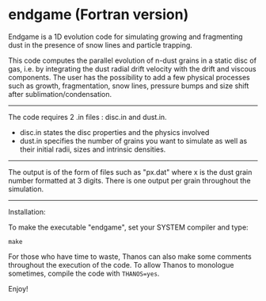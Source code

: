 # endgame (Fortran version)

Endgame is a 1D evolution code for simulating growing and fragmenting dust in the presence of snow lines and particle trapping.

This code computes the parallel evolution of n-dust grains in a static disc of gas, i.e. by integrating the dust radial drift velocity with the drift and viscous components.
The user has the possibility to add a few physical processes such as growth, fragmentation, snow lines, pressure bumps and size shift after sublimation/condensation.

---

The code requires 2 .in files : disc.in and dust.in.

- disc.in states the disc properties and the physics involved
- dust.in specifies the number of grains you want to simulate as well as their initial radii, sizes and intrinsic densities.

---

The output is of the form of files such as "px.dat" where x is the dust grain number formatted at 3 digits.
There is one output per grain throughout the simulation.

---

Installation:

To make the executable "endgame", set your SYSTEM compiler and type:

```
make
```

For those who have time to waste, Thanos can also make some comments throughout the execution of the code. To allow Thanos to monologue sometimes, compile the code with `THANOS=yes`.

Enjoy!
